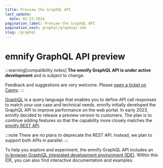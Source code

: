 ```yaml
---
title: Preview the GraphQL API
last_update: 
  date: 02-23-2024
pagination_label: Preview the GraphQL API
pagination_next: graphql/graphiql-ide
slug: /graphql
---
```


# emnify GraphQL API <span className="theme-doc-version-badge badge badge--primary-header">preview</span>

:::warning[compatibility notes]
**The emnify GraphQL API is under active development** and is subject to change.

Feedback and suggestions are very welcome.
Please [open a ticket on Canny](https://emnify.canny.io/).
:::

[GraphQL](https://graphql.org/) is a query language that enables you to define API call responses to match your use case and technical needs.
emnify initially developed the GraphQL API to improve performance on the web portal.
In early 2023, emnify decided to release a preview version to customers.
The plan is to continue adding features so that the capability more closely matches the [emnify REST API](https://cdn.emnify.net/api/doc/index.html).

:::note
There are no plans to deprecate the REST API.
Instead, we plan to support both APIs in parallel.
:::

To help you explore and experiment, the emnify GraphQL API includes an [in-browser GraphiQL integrated development environment (IDE)](https://graphql-playground.emnify.net/).
Within this IDE, you can also find interactive documentation and examples.
